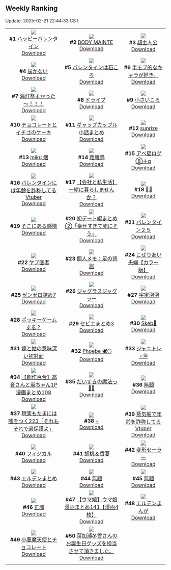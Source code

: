 ## Weekly Ranking
Update: 2025-02-21 22:44:33 CST

|      |      |      |
| :----: | :----: | :----: |
| ![](https://i.pixiv.re/c/240x480/img-master/img/2025/02/15/00/00/13/127251609_p0_master1200.jpg)<br>**#1** [ハッピーバレンタイン](https://www.pixiv.net/artworks/127251609)<br>[Download](https://i.pixiv.re/img-original/img/2025/02/15/00/00/13/127251609_p0.jpg) | ![](https://i.pixiv.re/c/240x480/img-master/img/2025/02/14/00/01/05/127208029_p0_master1200.jpg)<br>**#2** [BODY MAINTE](https://www.pixiv.net/artworks/127208029)<br>[Download](https://i.pixiv.re/img-original/img/2025/02/14/00/01/05/127208029_p0.jpg) | ![](https://i.pixiv.re/c/240x480/img-master/img/2025/02/15/12/51/54/127268731_p0_master1200.jpg)<br>**#3** [超主人公](https://www.pixiv.net/artworks/127268731)<br>[Download](https://i.pixiv.re/img-original/img/2025/02/15/12/51/54/127268731_p0.jpg) |
| ![](https://i.pixiv.re/c/240x480/img-master/img/2025/02/15/19/27/46/127279745_p0_master1200.jpg)<br>**#4** [届かない](https://www.pixiv.net/artworks/127279745)<br>[Download](https://i.pixiv.re/img-original/img/2025/02/15/19/27/46/127279745_p0.png) | ![](https://i.pixiv.re/c/240x480/img-master/img/2025/02/15/20/38/56/127282445_p0_master1200.jpg)<br>**#5** [バレンタインは石ころ](https://www.pixiv.net/artworks/127282445)<br>[Download](https://i.pixiv.re/img-original/img/2025/02/15/20/38/56/127282445_p0.jpg) | ![](https://i.pixiv.re/c/240x480/img-master/img/2025/02/15/02/00/37/127254844_p0_master1200.jpg)<br>**#6** [半モブ的なキャラが好き。](https://www.pixiv.net/artworks/127254844)<br>[Download](https://i.pixiv.re/img-original/img/2025/02/15/02/00/37/127254844_p0.jpg) |
| ![](https://i.pixiv.re/c/240x480/img-master/img/2025/02/14/00/01/26/127208133_p0_master1200.jpg)<br>**#7** [海灯祭よかった～！！！](https://www.pixiv.net/artworks/127208133)<br>[Download](https://i.pixiv.re/img-original/img/2025/02/14/00/01/26/127208133_p0.jpg) | ![](https://i.pixiv.re/c/240x480/img-master/img/2025/02/15/22/00/08/127285534_p0_master1200.jpg)<br>**#8** [ドライブ](https://www.pixiv.net/artworks/127285534)<br>[Download](https://i.pixiv.re/img-original/img/2025/02/15/22/00/08/127285534_p0.jpg) | ![](https://i.pixiv.re/c/240x480/img-master/img/2025/02/16/18/06/54/127315258_p0_master1200.jpg)<br>**#9** [小さいころ](https://www.pixiv.net/artworks/127315258)<br>[Download](https://i.pixiv.re/img-original/img/2025/02/16/18/06/54/127315258_p0.png) |
| ![](https://i.pixiv.re/c/240x480/img-master/img/2025/02/14/07/30/04/127218747_p0_master1200.jpg)<br>**#10** [チョコレートとイチゴのケーキ](https://www.pixiv.net/artworks/127218747)<br>[Download](https://i.pixiv.re/img-original/img/2025/02/14/07/30/04/127218747_p0.jpg) | ![](https://i.pixiv.re/c/240x480/img-master/img/2025/02/14/00/17/27/127209525_p0_master1200.jpg)<br>**#11** [ギャップカップル小話まとめ](https://www.pixiv.net/artworks/127209525)<br>[Download](https://i.pixiv.re/img-original/img/2025/02/14/00/17/27/127209525_p0.jpg) | ![](https://i.pixiv.re/c/240x480/img-master/img/2025/02/14/00/00/25/127207819_p0_master1200.jpg)<br>**#12** [sunrize](https://www.pixiv.net/artworks/127207819)<br>[Download](https://i.pixiv.re/img-original/img/2025/02/14/00/00/25/127207819_p0.png) |
| ![](https://i.pixiv.re/c/240x480/img-master/img/2025/02/14/00/19/49/127209661_p0_master1200.jpg)<br>**#13** [miku 烟](https://www.pixiv.net/artworks/127209661)<br>[Download](https://i.pixiv.re/img-original/img/2025/02/14/00/19/49/127209661_p0.jpg) | ![](https://i.pixiv.re/c/240x480/img-master/img/2025/02/15/21/51/32/127285180_p0_master1200.jpg)<br>**#14** [距離感](https://www.pixiv.net/artworks/127285180)<br>[Download](https://i.pixiv.re/img-original/img/2025/02/15/21/51/32/127285180_p0.jpg) | ![](https://i.pixiv.re/c/240x480/img-master/img/2025/02/16/13/25/35/127307222_p0_master1200.jpg)<br>**#15** [アベ星ログ⑧＋α](https://www.pixiv.net/artworks/127307222)<br>[Download](https://i.pixiv.re/img-original/img/2025/02/16/13/25/35/127307222_p0.jpg) |
| ![](https://i.pixiv.re/c/240x480/img-master/img/2025/02/15/21/13/21/127283800_p0_master1200.jpg)<br>**#16** [バレンタインには年齢を詐称してるVtuber](https://www.pixiv.net/artworks/127283800)<br>[Download](https://i.pixiv.re/img-original/img/2025/02/15/21/13/21/127283800_p0.png) | ![](https://i.pixiv.re/c/240x480/img-master/img/2025/02/14/12/00/22/127223965_p0_master1200.jpg)<br>**#17** [【会社と私生活】一緒に暮らしませんか？](https://www.pixiv.net/artworks/127223965)<br>[Download](https://i.pixiv.re/img-original/img/2025/02/14/12/00/22/127223965_p0.jpg) | ![](https://i.pixiv.re/c/240x480/img-master/img/2025/02/15/00/12/44/127252723_p0_master1200.jpg)<br>**#18** [💝🤎](https://www.pixiv.net/artworks/127252723)<br>[Download](https://i.pixiv.re/img-original/img/2025/02/15/00/12/44/127252723_p0.png) |
| ![](https://i.pixiv.re/c/240x480/img-master/img/2025/02/15/00/13/15/127252752_p0_master1200.jpg)<br>**#19** [そこにある感情](https://www.pixiv.net/artworks/127252752)<br>[Download](https://i.pixiv.re/img-original/img/2025/02/15/00/13/15/127252752_p0.png) | ![](https://i.pixiv.re/c/240x480/img-master/img/2025/02/16/16/08/07/127311409_p0_master1200.jpg)<br>**#20** [初デート編まとめ②「幸せすぎて死にそう」](https://www.pixiv.net/artworks/127311409)<br>[Download](https://i.pixiv.re/img-original/img/2025/02/16/16/08/07/127311409_p0.jpg) | ![](https://i.pixiv.re/c/240x480/img-master/img/2025/02/16/02/06/21/127294990_p0_master1200.jpg)<br>**#21** [バレンタイン２５](https://www.pixiv.net/artworks/127294990)<br>[Download](https://i.pixiv.re/img-original/img/2025/02/16/02/06/21/127294990_p0.jpg) |
| ![](https://i.pixiv.re/c/240x480/img-master/img/2025/02/16/16/10/46/127311665_p0_master1200.jpg)<br>**#22** [ヤブ医者](https://www.pixiv.net/artworks/127311665)<br>[Download](https://i.pixiv.re/img-original/img/2025/02/16/16/10/46/127311665_p0.png) | ![](https://i.pixiv.re/c/240x480/img-master/img/2025/02/15/06/00/17/127260690_p0_master1200.jpg)<br>**#23** [個人メモ：足の背屈](https://www.pixiv.net/artworks/127260690)<br>[Download](https://i.pixiv.re/img-original/img/2025/02/15/06/00/17/127260690_p0.jpg) | ![](https://i.pixiv.re/c/240x480/img-master/img/2025/02/15/00/02/10/127251998_p0_master1200.jpg)<br>**#24** [こぜりあい夫婦【カラー版】](https://www.pixiv.net/artworks/127251998)<br>[Download](https://i.pixiv.re/img-original/img/2025/02/15/00/02/10/127251998_p0.jpg) |
| ![](https://i.pixiv.re/c/240x480/img-master/img/2025/02/14/07/07/26/127218322_p0_master1200.jpg)<br>**#25** [ゼンゼロ詰め7](https://www.pixiv.net/artworks/127218322)<br>[Download](https://i.pixiv.re/img-original/img/2025/02/14/07/07/26/127218322_p0.jpg) | ![](https://i.pixiv.re/c/240x480/img-master/img/2025/02/15/00/00/32/127251713_p0_master1200.jpg)<br>**#26** [ジャグラスジャグラー](https://www.pixiv.net/artworks/127251713)<br>[Download](https://i.pixiv.re/img-original/img/2025/02/15/00/00/32/127251713_p0.jpg) | ![](https://i.pixiv.re/c/240x480/img-master/img/2025/02/15/20/07/15/127281293_p0_master1200.jpg)<br>**#27** [宇宙泡泡](https://www.pixiv.net/artworks/127281293)<br>[Download](https://i.pixiv.re/img-original/img/2025/02/15/20/07/15/127281293_p0.jpg) |
| ![](https://i.pixiv.re/c/240x480/img-master/img/2025/02/15/00/47/55/127254222_p0_master1200.jpg)<br>**#28** [ポッキーゲームする？](https://www.pixiv.net/artworks/127254222)<br>[Download](https://i.pixiv.re/img-original/img/2025/02/15/00/47/55/127254222_p0.jpg) | ![](https://i.pixiv.re/c/240x480/img-master/img/2025/02/16/17/22/49/127313668_p0_master1200.jpg)<br>**#29** [セビエまとめ3](https://www.pixiv.net/artworks/127313668)<br>[Download](https://i.pixiv.re/img-original/img/2025/02/16/17/22/49/127313668_p0.png) | ![](https://i.pixiv.re/c/240x480/img-master/img/2025/02/15/20/42/47/127282585_p0_master1200.jpg)<br>**#30** [Skeb🐰](https://www.pixiv.net/artworks/127282585)<br>[Download](https://i.pixiv.re/img-original/img/2025/02/15/20/42/47/127282585_p0.png) |
| ![](https://i.pixiv.re/c/240x480/img-master/img/2025/02/14/20/32/28/127240064_p0_master1200.jpg)<br>**#31** [嫁と姑の意味深い初対面](https://www.pixiv.net/artworks/127240064)<br>[Download](https://i.pixiv.re/img-original/img/2025/02/14/20/32/28/127240064_p0.jpg) | ![](https://i.pixiv.re/c/240x480/img-master/img/2025/02/15/17/59/10/127276546_p0_master1200.jpg)<br>**#32** [Phoebe 🕊️🌕](https://www.pixiv.net/artworks/127276546)<br>[Download](https://i.pixiv.re/img-original/img/2025/02/15/17/59/10/127276546_p0.jpg) | ![](https://i.pixiv.re/c/240x480/img-master/img/2025/02/14/23/03/19/127248212_p0_master1200.jpg)<br>**#33** [ジャニトレ♀⑩](https://www.pixiv.net/artworks/127248212)<br>[Download](https://i.pixiv.re/img-original/img/2025/02/14/23/03/19/127248212_p0.jpg) |
| ![](https://i.pixiv.re/c/240x480/img-master/img/2025/02/15/08/00/19/127262412_p0_master1200.jpg)<br>**#34** [【創作百合】高音さんと嵐ちゃん1P漫画まとめ108](https://www.pixiv.net/artworks/127262412)<br>[Download](https://i.pixiv.re/img-original/img/2025/02/15/08/00/19/127262412_p0.jpg) | ![](https://i.pixiv.re/c/240x480/img-master/img/2025/02/15/00/04/16/127252214_p0_master1200.jpg)<br>**#35** [だいすきの魔法っ💝🍫](https://www.pixiv.net/artworks/127252214)<br>[Download](https://i.pixiv.re/img-original/img/2025/02/15/00/04/16/127252214_p0.jpg) | ![](https://i.pixiv.re/c/240x480/img-master/img/2025/02/15/23/59/21/127290445_p0_master1200.jpg)<br>**#36** [無題](https://www.pixiv.net/artworks/127290445)<br>[Download](https://i.pixiv.re/img-original/img/2025/02/15/23/59/21/127290445_p0.png) |
| ![](https://i.pixiv.re/c/240x480/img-master/img/2025/02/16/18/00/09/127314857_p0_master1200.jpg)<br>**#37** [現実もたまには嘘をつく223「それもそれで過保護よ」](https://www.pixiv.net/artworks/127314857)<br>[Download](https://i.pixiv.re/img-original/img/2025/02/16/18/00/09/127314857_p0.jpg) | ![](https://i.pixiv.re/c/240x480/img-master/img/2025/02/15/00/00/15/127251626_p0_master1200.jpg)<br>**#38** [-](https://www.pixiv.net/artworks/127251626)<br>[Download](https://i.pixiv.re/img-original/img/2025/02/15/00/00/15/127251626_p0.jpg) | ![](https://i.pixiv.re/c/240x480/img-master/img/2025/02/14/21/08/59/127241982_p0_master1200.jpg)<br>**#39** [蒸気船で年齢を詐称してるVtuber](https://www.pixiv.net/artworks/127241982)<br>[Download](https://i.pixiv.re/img-original/img/2025/02/14/21/08/59/127241982_p0.png) |
| ![](https://i.pixiv.re/c/240x480/img-master/img/2025/02/15/13/27/06/127269612_p0_master1200.jpg)<br>**#40** [フィジカル](https://www.pixiv.net/artworks/127269612)<br>[Download](https://i.pixiv.re/img-original/img/2025/02/15/13/27/06/127269612_p0.png) | ![](https://i.pixiv.re/c/240x480/img-master/img/2025/02/14/13/09/00/127225748_p0_master1200.jpg)<br>**#41** [胡桃＆香菱](https://www.pixiv.net/artworks/127225748)<br>[Download](https://i.pixiv.re/img-original/img/2025/02/14/13/09/00/127225748_p0.jpg) | ![](https://i.pixiv.re/c/240x480/img-master/img/2025/02/15/00/42/59/127254049_p0_master1200.jpg)<br>**#42** [変形セーラー](https://www.pixiv.net/artworks/127254049)<br>[Download](https://i.pixiv.re/img-original/img/2025/02/15/00/42/59/127254049_p0.png) |
| ![](https://i.pixiv.re/c/240x480/img-master/img/2025/02/15/15/04/54/127272032_p0_master1200.jpg)<br>**#43** [エルデンまとめ](https://www.pixiv.net/artworks/127272032)<br>[Download](https://i.pixiv.re/img-original/img/2025/02/15/15/04/54/127272032_p0.jpg) | ![](https://i.pixiv.re/c/240x480/img-master/img/2025/02/15/11/40/11/127266801_p0_master1200.jpg)<br>**#44** [無題](https://www.pixiv.net/artworks/127266801)<br>[Download](https://i.pixiv.re/img-original/img/2025/02/15/11/40/11/127266801_p0.jpg) | ![](https://i.pixiv.re/c/240x480/img-master/img/2025/02/14/23/55/37/127251206_p0_master1200.jpg)<br>**#45** [無題](https://www.pixiv.net/artworks/127251206)<br>[Download](https://i.pixiv.re/img-original/img/2025/02/14/23/55/37/127251206_p0.png) |
| ![](https://i.pixiv.re/c/240x480/img-master/img/2025/02/15/01/06/15/127254921_p0_master1200.jpg)<br>**#46** [正邪](https://www.pixiv.net/artworks/127254921)<br>[Download](https://i.pixiv.re/img-original/img/2025/02/15/01/06/15/127254921_p0.jpg) | ![](https://i.pixiv.re/c/240x480/img-master/img/2025/02/14/00/02/42/127208360_p0_master1200.jpg)<br>**#47** [【ウマ娘】ウマ娘漫画まとめ141【漫画4枚】](https://www.pixiv.net/artworks/127208360)<br>[Download](https://i.pixiv.re/img-original/img/2025/02/14/00/02/42/127208360_p0.jpg) | ![](https://i.pixiv.re/c/240x480/img-master/img/2025/02/15/15/01/58/127271955_p0_master1200.jpg)<br>**#48** [エルデンまんが](https://www.pixiv.net/artworks/127271955)<br>[Download](https://i.pixiv.re/img-original/img/2025/02/15/15/01/58/127271955_p0.jpg) |
| ![](https://i.pixiv.re/c/240x480/img-master/img/2025/02/15/00/02/16/127252011_p0_master1200.jpg)<br>**#49** [小悪魔天使とチョコレート](https://www.pixiv.net/artworks/127252011)<br>[Download](https://i.pixiv.re/img-original/img/2025/02/15/00/02/16/127252011_p0.jpg) | ![](https://i.pixiv.re/c/240x480/img-master/img/2025/02/15/01/01/10/127254749_p0_master1200.jpg)<br>**#50** [葉加瀬冬雪さんのお誕生日グッズを担当させて頂きました。](https://www.pixiv.net/artworks/127254749)<br>[Download](https://i.pixiv.re/img-original/img/2025/02/15/01/01/10/127254749_p0.jpg) |
|      |
